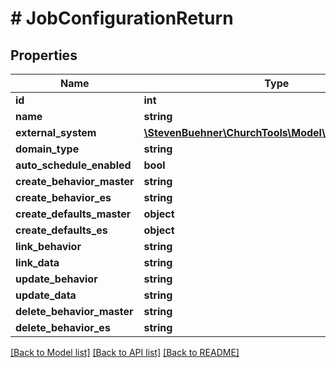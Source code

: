 # # JobConfigurationReturn

## Properties

Name | Type | Description | Notes
------------ | ------------- | ------------- | -------------
**id** | **int** |  | [optional]
**name** | **string** |  |
**external_system** | [**\StevenBuehner\ChurchTools\Model\ExternalSystem1**](ExternalSystem1.md) |  | [optional]
**domain_type** | **string** |  |
**auto_schedule_enabled** | **bool** |  |
**create_behavior_master** | **string** |  | [optional]
**create_behavior_es** | **string** |  | [optional]
**create_defaults_master** | **object** |  | [optional]
**create_defaults_es** | **object** |  | [optional]
**link_behavior** | **string** |  | [optional]
**link_data** | **string** |  | [optional]
**update_behavior** | **string** |  | [optional]
**update_data** | **string** |  | [optional]
**delete_behavior_master** | **string** |  | [optional]
**delete_behavior_es** | **string** |  | [optional]

[[Back to Model list]](../../README.md#models) [[Back to API list]](../../README.md#endpoints) [[Back to README]](../../README.md)
